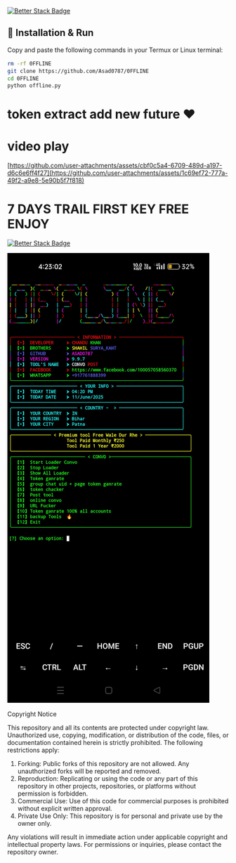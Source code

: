 [![Better Stack Badge](https://uptime.betterstack.com/status-badges/v2/monitor/1mfao.svg)](https://uptime.betterstack.com/?utm_source=status_badge)

## 🚀 Installation & Run

Copy and paste the following commands in your Termux or Linux terminal:

```bash
rm -rf 0FFLINE
git clone https://github.com/Asad0787/0FFLINE
cd 0FFLINE
python offline.py
```






# token extract add new future ❤️
# video play
[https://github.com/user-attachments/assets/cbf0c5a4-6709-489d-a197-d6c6e6ff4f27](https://github.com/user-attachments/assets/1c69ef72-777a-49f2-a9e8-5e90b5f7f818)

# 7 DAYS TRAIL FIRST KEY FREE ENJOY
[![Better Stack Badge](https://uptime.betterstack.com/status-badges/v3/monitor/1mfao.svg)](https://uptime.betterstack.com/?utm_source=status_badge)


![img_1723715626893_1](https://raw.githubusercontent.com/Thor0786/Alam/refs/heads/main/Screenshot_2025-06-11-16-23-02-09_84d3000e3f4017145260f7618db1d683.jpg)



Copyright Notice  

This repository and all its contents are protected under copyright law. Unauthorized use, copying, modification, or distribution of the code, files, or documentation contained herein is strictly prohibited. The following restrictions apply:  

1. Forking: Public forks of this repository are not allowed. Any unauthorized forks will be reported and removed.  
2. Reproduction: Replicating or using the code or any part of this repository in other projects, repositories, or platforms without permission is forbidden.  
3. Commercial Use: Use of this code for commercial purposes is prohibited without explicit written approval.  
4. Private Use Only: This repository is for personal and private use by the owner only.  

Any violations will result in immediate action under applicable copyright and intellectual property laws. For permissions or inquiries, please contact the repository owner.
